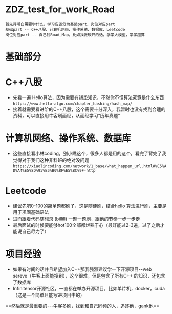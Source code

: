 # ZDZ_test_for_work_Road

```
首先得明白需要学什么，学习应该分为基础part、岗位对应part
基础part -- C++八股、计算机网络、操作系统、数据库、Leetcode
岗位对应part -- 自己找Road_Map，比如我做软开的话，学学大模型，学学超算
```

# 基础部分

 # C++八股
 - 先看一遍 Hello算法，因为需要有铺垫知识，不然你不懂算法究竟是什么东西 ```https://www.hello-algo.com/chapter_hashing/hash_map/```
 - 接着就需要看进阶的C++八股，这个需要十分深入，我暂时也没有找到合适的资料，可以直接用牛客刷面经，从面经学习“历年真题”

 # 计算机网络、操作系统、数据库
 - 这些直接看小林coding，别小瞧这个，很多人都是用的这个，看完了背完了我觉得对于我们这种非科班的绝对没问题 ```https://xiaolincoding.com/network/1_base/what_happen_url.html#%E5%AD%A4%E5%8D%95%E5%B0%8F%E5%BC%9F-http```

 # Leetcode
 - 建议先吧0-100的简单题都刷了，这是随便刷，结合hello 算法进行刷，主要是用于巩固基础语法
 - 进而跟着代码随想录 (billill) 一题一题刷，跟他的节奏一步一步走
 - 最后面试的时候要能够hot100全部都烂熟于心（最好能过2-3遍，过了之后才能说自己尽力了）

# 项目经验
- 如果有时间的话并且希望加入C++那我强烈建议学一下开源项目--web sereve（牛客上面能搜到），这个很难，但是包含了所有C++ 的知识，还包含了数据库
- Infinitensor开源社区，一直都在举办开源项目，比如单片机，docker，cuda（这是一个简单且能写进项目中的）


==然后就是最重要的---牛客多刷，找到和自己同频的人，追逐他，gank他==
